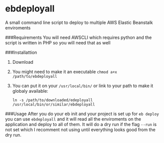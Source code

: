 # ebdeployall
A small command line script to deploy to multiple AWS Elastic Beanstalk enviroments

###Requirements
You will need AWSCLI which requires python and the script is written in PHP so you will need that as well

###Installattion
  1.  Download
  2.  You might need to make it an executable `chmod a+x /path/to/ebdeployall`
  3.  You can put it on your `/usr/local/bin/` or link to your path to make it globaly available:
  
      `ln -s /path/to/downloaded/edeployall /usr/local/bin/or/similar/ebdeployall`
  
###Usage
After you do your eb init and your project is set up for `eb deploy` you can use `ebdeployall` and it will read all the enviroments on the application and deploy to all of them. It will do a dry run if the flag `--run` is not set which I recomment not using until everything looks good from the dry run.
